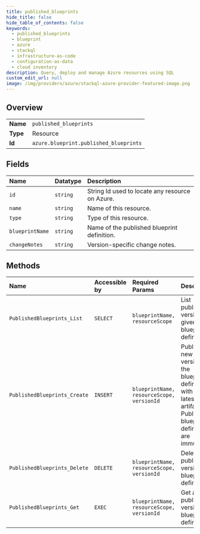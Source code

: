 ```yaml
---
title: published_blueprints
hide_title: false
hide_table_of_contents: false
keywords:
  - published_blueprints
  - blueprint
  - azure    
  - stackql
  - infrastructure-as-code
  - configuration-as-data
  - cloud inventory
description: Query, deploy and manage Azure resources using SQL
custom_edit_url: null
image: /img/providers/azure/stackql-azure-provider-featured-image.png
---
```

  
    

## Overview
<table><tbody>
<tr><td><b>Name</b></td><td><code>published_blueprints</code></td></tr>
<tr><td><b>Type</b></td><td>Resource</td></tr>
<tr><td><b>Id</b></td><td><code>azure.blueprint.published_blueprints</code></td></tr>
</tbody></table>

## Fields
| Name | Datatype | Description |
|:-----|:---------|:------------|
| `id` | `string` | String Id used to locate any resource on Azure. |
| `name` | `string` | Name of this resource. |
| `type` | `string` | Type of this resource. |
| `blueprintName` | `string` | Name of the published blueprint definition. |
| `changeNotes` | `string` | Version-specific change notes. |
## Methods
| Name | Accessible by | Required Params | Description |
|:-----|:--------------|:----------------|:------------|
| `PublishedBlueprints_List` | `SELECT` | `blueprintName, resourceScope` | List published versions of given blueprint definition. |
| `PublishedBlueprints_Create` | `INSERT` | `blueprintName, resourceScope, versionId` | Publish a new version of the blueprint definition with the latest artifacts. Published blueprint definitions are immutable. |
| `PublishedBlueprints_Delete` | `DELETE` | `blueprintName, resourceScope, versionId` | Delete a published version of a blueprint definition. |
| `PublishedBlueprints_Get` | `EXEC` | `blueprintName, resourceScope, versionId` | Get a published version of a blueprint definition. |
